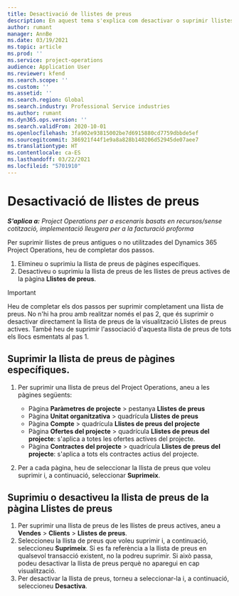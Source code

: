 ```yaml
---
title: Desactivació de llistes de preus
description: En aquest tema s'explica com desactivar o suprimir llistes de preus no usades o antigues.
author: rumant
manager: AnnBe
ms.date: 03/19/2021
ms.topic: article
ms.prod: ''
ms.service: project-operations
audience: Application User
ms.reviewer: kfend
ms.search.scope: ''
ms.custom: ''
ms.assetid: ''
ms.search.region: Global
ms.search.industry: Professional Service industries
ms.author: rumant
ms.dyn365.ops.version: ''
ms.search.validFrom: 2020-10-01
ms.openlocfilehash: 3fa902e93815002be7d6915880cd7759dbbde5ef
ms.sourcegitcommit: 386921f44f1e9a8a828b140206d52945de07aee7
ms.translationtype: HT
ms.contentlocale: ca-ES
ms.lasthandoff: 03/22/2021
ms.locfileid: "5701910"
---
```

# <a name="deactivate-price-lists"></a>Desactivació de llistes de preus 

_**S'aplica a:** Project Operations per a escenaris basats en recursos/sense cotització, implementació lleugera per a la facturació proforma_

Per suprimir llistes de preus antigues o no utilitzades del Dynamics 365 Project Operations, heu de completar dos passos. 

1. Elimineu o suprimiu la llista de preus de pàgines específiques.
2. Desactiveu o suprimiu la llista de preus de les llistes de preus actives de la pàgina **Llistes de preus**.

>[!IMPORTANT]
> Heu de completar els dos passos per suprimir completament una llista de preus. No n'hi ha prou amb realitzar només el pas 2, que és suprimir o desactivar directament la llista de preus de la visualització Llistes de preus actives. També heu de suprimir l'associació d'aquesta llista de preus de tots els llocs esmentats al pas 1.

## <a name="delete-the-price-list-from-specific-pages"></a>Suprimir la llista de preus de pàgines específiques.
1. Per suprimir una llista de preus del Project Operations, aneu a les pàgines següents:  

      - Pàgina **Paràmetres de projecte** > pestanya **Llistes de preus**
      - Pàgina **Unitat organitzativa** > quadrícula **Llistes de preus**
      - Pàgina **Compte** > quadrícula **Llistes de preus del projecte**
      - Pàgina **Ofertes del projecte** > quadrícula **Llistes de preus del projecte**: s'aplica a totes les ofertes actives del projecte.
      - Pàgina **Contractes del projecte** > quadrícula **Llistes de preus del projecte**: s'aplica a tots els contractes actius del projecte.

 2. Per a cada pàgina, heu de seleccionar la llista de preus que voleu suprimir i, a continuació, seleccionar **Suprimeix**. 
 
## <a name="delete-or-deactivate-the-price-list-from-the-price-lists-page"></a>Suprimiu o desactiveu la llista de preus de la pàgina Llistes de preus
 
1. Per suprimir una llista de preus de les llistes de preus actives, aneu a **Vendes** > **Clients** > **Llistes de preus**. 
2. Seleccioneu la llista de preus que voleu suprimir i, a continuació, seleccioneu **Suprimeix**. Si es fa referència a la llista de preus en qualsevol transacció existent, no la podreu suprimir. Si això passa, podeu desactivar la llista de preus perquè no aparegui en cap visualització. 
3. Per desactivar la llista de preus, torneu a seleccionar-la i, a continuació, seleccioneu **Desactiva**.   
